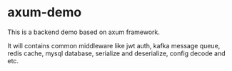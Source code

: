# axum-demo
This is a backend demo based on axum framework.

It will contains common middleware like jwt auth, kafka message queue, redis cache, mysql database, serialize and deserialize, config decode and etc.

